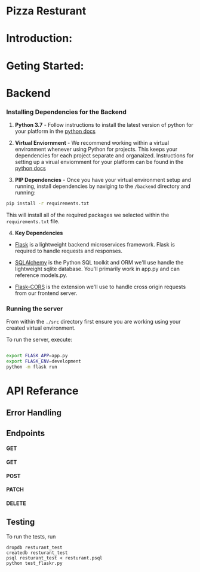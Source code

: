 # Pizza Resturant
# Introduction: 
# Geting Started: 
# Backend
### Installing Dependencies for the Backend

1. **Python 3.7** - Follow instructions to install the latest version of python for your platform in the [python docs](https://docs.python.org/3/using/unix.html#getting-and-installing-the-latest-version-of-python)


2. **Virtual Enviornment** - We recommend working within a virtual environment whenever using Python for projects. This keeps your dependencies for each project separate and organaized. Instructions for setting up a virual enviornment for your platform can be found in the [python docs](https://packaging.python.org/guides/installing-using-pip-and-virtual-environments/)


3. **PIP Dependencies** - Once you have your virtual environment setup and running, install dependencies by naviging to the `/backend` directory and running:
```bash
pip install -r requirements.txt
```
This will install all of the required packages we selected within the `requirements.txt` file.

4. **Key Dependencies**
 - [Flask](http://flask.pocoo.org/)  is a lightweight backend microservices framework. Flask is required to handle requests and responses.

 - [SQLAlchemy](https://www.sqlalchemy.org/) is the Python SQL toolkit and ORM we'll use handle the lightweight sqlite database. You'll primarily work in app.py and can reference models.py. 

 - [Flask-CORS](https://flask-cors.readthedocs.io/en/latest/#) is the extension we'll use to handle cross origin requests from our frontend server. 


### Running the server

From within the `./src` directory first ensure you are working using your created virtual environment.

To run the server, execute:

```bash

export FLASK_APP=app.py
export FLASK_ENV=development 
python -m flask run

```

# API Referance 
## Error Handling


## Endpoints 
#### GET 

#### GET 

#### POST

#### PATCH

#### DELETE

## Testing
To run the tests, run
```
dropdb resturant_test
createdb resturant_test
psql resturant_test < resturant.psql
python test_flaskr.py
```

